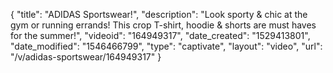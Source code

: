 {
    "title": "ADIDAS Sportswear!",
    "description": "Look sporty & chic at the gym or running errands! This crop T-shirt, hoodie & shorts are must haves for the summer!",
    "videoid": "164949317",
    "date_created": "1529413801",
    "date_modified": "1546466799",
    "type": "captivate",
    "layout": "video",
    "url": "\/v\/adidas-sportswear\/164949317"
}